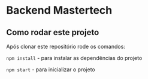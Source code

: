 # Backend Mastertech

## Como rodar este projeto

Após clonar este repositório rode os comandos:

`npm install` - para instalar as dependências do projeto

`npm start` - para inicializar o projeto
